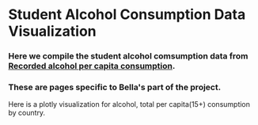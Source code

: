 # Student Alcohol Consumption Data Visualization

### Here we compile the student alcohol comsumption data from [Recorded alcohol per capita consumption](https://apps.who.int/gho/data/node.main.A1039?lang=en).

### These are pages specific to Bella's part of the project.

Here is a plotly visualization for alcohol, total per capita(15+) consumption by country.
